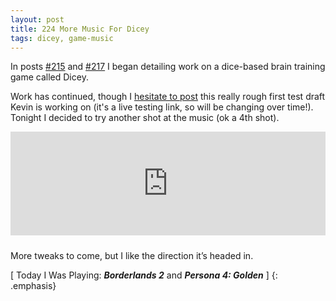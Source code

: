 ```yaml
---
layout: post
title: 224 More Music For Dicey
tags: dicey, game-music
---
```

In posts [#215](http://www.foster-douglas.com/games/215-dicey/) and [#217](http://www.foster-douglas.com/games/217-music-for-dicey/) I began detailing work on a dice-based brain training game called Dicey.

Work has continued, though I [hesitate to post](http://sandcastle.co/dicey/) this really rough first test draft Kevin is working on (it's a live testing link, so will be changing over time!).  Tonight I decided to try another shot at the music (ok a 4th shot).

<iframe width="100%" height="166" scrolling="no" frameborder="no" style="margin-bottom:10px;" src="https://w.soundcloud.com/player/?url=https%3A//api.soundcloud.com/tracks/219031612&amp;color=00aabb&amp;auto_play=false&amp;hide_related=false&amp;show_comments=true&amp;show_user=true&amp;show_reposts=false"></iframe>

More tweaks to come, but I like the direction it’s headed in.

[ Today I Was Playing: ***Borderlands 2*** and ***Persona 4: Golden*** ]
{: .emphasis}

